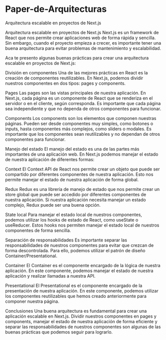 # Paper-de-Arquitecturas
Arquitectura escalable en proyectos de Next.js


Arquitectura escalable en proyectos de Next.js
Next.js es un framework de React que nos permite crear aplicaciones web de forma rápida y sencilla. Sin embargo, cuando el proyecto empieza a crecer, es importante tener una buena arquitectura para evitar problemas de mantenimiento y escalabilidad.

Aca te presento algunas buenas prácticas para crear una arquitectura escalable en proyectos de Next.js:

División en componentes
Una de las mejores prácticas en React es la creación de componentes reutilizables. En Next.js, podemos dividir nuestros componentes en dos tipos: pages y components.

Pages
Las pages son las vistas principales de nuestra aplicación. En Next.js, cada página es un componente de React que se renderiza en el servidor o en el cliente, según corresponda. Es importante que cada página sea independiente y que no dependa de otros componentes para funcionar.

Components
Los components son los elementos que componen nuestras páginas. Pueden ser desde componentes muy simples, como botones o inputs, hasta componentes más complejos, como sliders o modales. Es importante que los componentes sean reutilizables y no dependan de otros componentes para funcionar.

Manejo del estado
El manejo del estado es una de las partes más importantes de una aplicación web. En Next.js podemos manejar el estado de nuestra aplicación de diferentes formas:

Context
El Context API de React nos permite crear un objeto que puede ser compartido por diferentes componentes de nuestra aplicación. Esto nos permite manejar el estado de nuestra aplicación de forma global.

Redux
Redux es una librería de manejo de estado que nos permite crear un store global que puede ser accedido por diferentes componentes de nuestra aplicación. Si nuestra aplicación necesita manejar un estado complejo, Redux puede ser una buena opción.

State local
Para manejar el estado local de nuestros componentes, podemos utilizar los hooks de estado de React, como useState o useReducer. Estos hooks nos permiten manejar el estado local de nuestros componentes de forma sencilla.

Separación de responsabilidades
Es importante separar las responsabilidades de nuestros componentes para evitar que crezcan de forma descontrolada. Para ello, podemos utilizar el patrón de diseño Container/Presentational.

Container
El Container es el componente encargado de la lógica de nuestra aplicación. En este componente, podemos manejar el estado de nuestra aplicación y realizar llamadas a nuestra API.

Presentational
El Presentational es el componente encargado de la presentación de nuestra aplicación. En este componente, podemos utilizar los componentes reutilizables que hemos creado anteriormente para componer nuestra página.

Conclusiones
Una buena arquitectura es fundamental para crear una aplicación escalable en Next.js. Dividir nuestros componentes en pages y components, manejar el estado de nuestra aplicación de forma eficiente y separar las responsabilidades de nuestros componentes son algunas de las buenas prácticas que podemos seguir para lograrlo.
